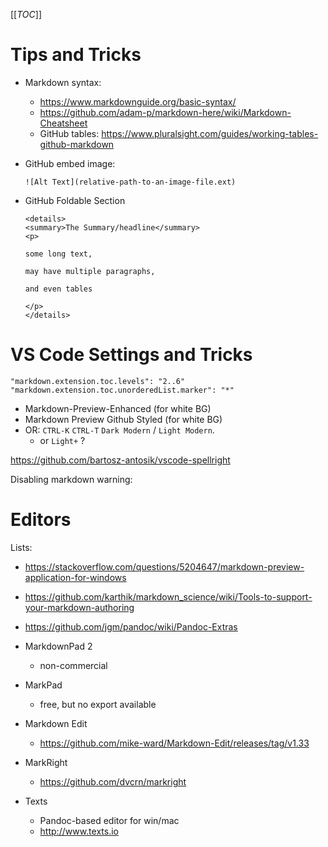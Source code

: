 
[[_TOC_]]

# Tips and Tricks

* Markdown syntax:
  * <https://www.markdownguide.org/basic-syntax/>
  * https://github.com/adam-p/markdown-here/wiki/Markdown-Cheatsheet
  * GitHub tables: https://www.pluralsight.com/guides/working-tables-github-markdown


* GitHub embed image:

  ```
  ![Alt Text](relative-path-to-an-image-file.ext)
  ```

* GitHub Foldable Section

  ```
  <details>
  <summary>The Summary/headline</summary>
  <p>
  
  some long text,
  
  may have multiple paragraphs,
  
  and even tables
  
  </p>
  </details>
  ```

# VS Code Settings and Tricks

```
"markdown.extension.toc.levels": "2..6"
"markdown.extension.toc.unorderedList.marker": "*"
```

* Markdown-Preview-Enhanced (for white BG)
* Markdown Preview Github Styled (for white BG)
* OR: `CTRL-K` `CTRL-T` `Dark Modern` / `Light Modern`.
   * or `Light+` ?


https://github.com/bartosz-antosik/vscode-spellright

<!--- spellcheck-language ru -->
<!--- spellcheck-off -->


Disabling markdown warning:

<!-- markdownlint-disable MD012 MD047 MD034 MD025 MD040 -->


# Editors

Lists:

   * https://stackoverflow.com/questions/5204647/markdown-preview-application-for-windows
   * https://github.com/karthik/markdown_science/wiki/Tools-to-support-your-markdown-authoring
   * https://github.com/jgm/pandoc/wiki/Pandoc-Extras

* MarkdownPad 2
   * non-commercial
* MarkPad 
   * free, but no export available
* Markdown Edit
   * https://github.com/mike-ward/Markdown-Edit/releases/tag/v1.33
* MarkRight
   * https://github.com/dvcrn/markright
* Texts
   * Pandoc-based editor for win/mac
   * http://www.texts.io


